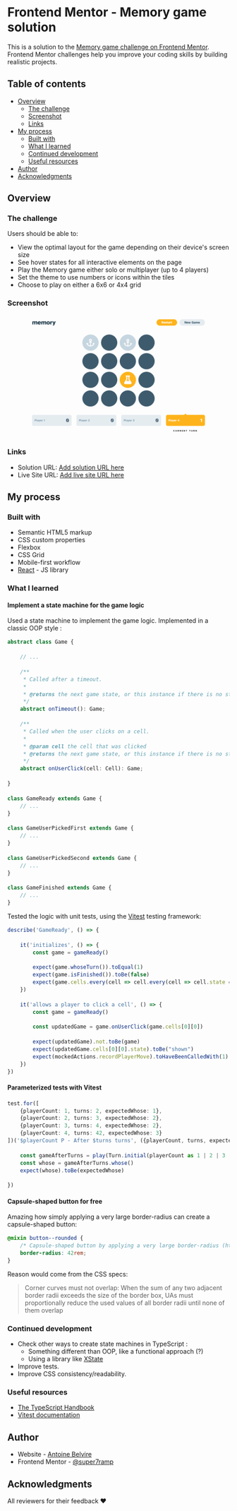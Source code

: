 # Frontend Mentor - Memory game solution

This is a solution to
the [Memory game challenge on Frontend Mentor](https://www.frontendmentor.io/challenges/memory-game-vse4WFPvM). Frontend
Mentor challenges help you improve your coding skills by building realistic projects.

## Table of contents

- [Overview](#overview)
    - [The challenge](#the-challenge)
    - [Screenshot](#screenshot)
    - [Links](#links)
- [My process](#my-process)
    - [Built with](#built-with)
    - [What I learned](#what-i-learned)
    - [Continued development](#continued-development)
    - [Useful resources](#useful-resources)
- [Author](#author)
- [Acknowledgments](#acknowledgments)

## Overview

### The challenge

Users should be able to:

- View the optimal layout for the game depending on their device's screen size
- See hover states for all interactive elements on the page
- Play the Memory game either solo or multiplayer (up to 4 players)
- Set the theme to use numbers or icons within the tiles
- Choose to play on either a 6x6 or 4x4 grid

### Screenshot

![](screenshot.png)

### Links

- Solution URL: [Add solution URL here](https://your-solution-url.com)
- Live Site URL: [Add live site URL here](https://your-live-site-url.com)

## My process

### Built with

- Semantic HTML5 markup
- CSS custom properties
- Flexbox
- CSS Grid
- Mobile-first workflow
- [React](https://reactjs.org/) - JS library

### What I learned

#### Implement a state machine for the game logic

Used a state machine to implement the game logic. Implemented in a classic OOP style :

```ts
abstract class Game {

    // ...

    /**
     * Called after a timeout.
     *
     * @returns the next game state, or this instance if there is no state change
     */
    abstract onTimeout(): Game;

    /**
     * Called when the user clicks on a cell.
     *
     * @param cell the cell that was clicked
     * @returns the next game state, or this instance if there is no state change
     */
    abstract onUserClick(cell: Cell): Game;

}

class GameReady extends Game {
    // ...
}

class GameUserPickedFirst extends Game {
    // ...
}

class GameUserPickedSecond extends Game {
    // ...
}

class GameFinished extends Game {
    // ...
}
```

Tested the logic with unit tests, using the [Vitest](https://vitest.dev/) testing framework:

```ts
describe('GameReady', () => {

    it('initializes', () => {
        const game = gameReady()

        expect(game.whoseTurn()).toEqual(1)
        expect(game.isFinished()).toBe(false)
        expect(game.cells.every(cell => cell.every(cell => cell.state == "hidden"))).toBe(true)
    })

    it('allows a player to click a cell', () => {
        const game = gameReady()

        const updatedGame = game.onUserClick(game.cells[0][0])

        expect(updatedGame).not.toBe(game)
        expect(updatedGame.cells[0][0].state).toBe("shown")
        expect(mockedActions.recordPlayerMove).toHaveBeenCalledWith(1)
    })
})
```

#### Parameterized tests with Vitest

```ts
test.for([
    {playerCount: 1, turns: 2, expectedWhose: 1},
    {playerCount: 2, turns: 3, expectedWhose: 2},
    {playerCount: 3, turns: 4, expectedWhose: 2},
    {playerCount: 4, turns: 42, expectedWhose: 3}
])('$playerCount P - After $turns turns', ({playerCount, turns, expectedWhose}) => {

    const gameAfterTurns = play(Turn.initial(playerCount as 1 | 2 | 3 | 4), turns)
    const whose = gameAfterTurns.whose()
    expect(whose).toBe(expectedWhose)

})
```

#### Capsule-shaped button for free

Amazing how simply applying a very large border-radius can create a capsule-shaped button:

```scss
@mixin button--rounded {
    /* Capsule-shaped button by applying a very large border-radius (https://stackoverflow.com/a/18795153) */
    border-radius: 42rem;
}
```

Reason would come from the CSS specs:

> Corner curves must not overlap: When the sum of any two adjacent border radii exceeds the size of the border box, UAs
> must proportionally reduce the used values of all border radii until none of them overlap

### Continued development

- Check other ways to create state machines in TypeScript :
    - Something different than OOP, like a functional approach (?)
    - Using a library like [XState](https://xstate.js.org/)
- Improve tests.
- Improve CSS consistency/readability.

### Useful resources

- [The TypeScript Handbook](https://www.typescriptlang.org/docs/handbook/intro.html)
- [Vitest documentation](https://vitest.dev/guide/) 

## Author

- Website - [Antoine Belvire](https://belv.re)
- Frontend Mentor - [@super7ramp](https://www.frontendmentor.io/profile/super7ramp)

## Acknowledgments

All reviewers for their feedback ❤️
